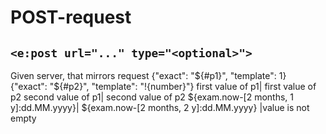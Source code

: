 # POST-request
## `<e:post url="..." type="<optional>">`

<div>
    <e:summary/>
    <e:given>
        Given server, that mirrors request
    </e:given>
    <e:example name="Parametrized cases" status="ExpectedToFail">
        <e:post url="relative/url" print="true">
            <e:case desc="Wrong response"  values=",">
                <body>
                    {"exact": "${#p1}", "template": 1}
                </body>
                <expected>
                    {"exact": "${#p2}", "template": "!{number}"}
                </expected>
                <where vars="p1, p2" separator="|">
                    <vals>first value of p1| first value of p2</vals>
                    <vals>second value of p1| second value of p2</vals>
                    <vals>${exam.now-[2 months, 1 y]:dd.MM.yyyy}| ${exam.now-[2 months, 2 y]:dd.MM.yyyy}</vals>
                    <vals>|value is not empty</vals>
                </where>
            </e:case>
        </e:post>
    </e:example>
</div>